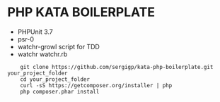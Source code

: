 PHP KATA BOILERPLATE
==============

* PHPUnit 3.7
* psr-0
* watchr-growl script for TDD
* watchr watchr.rb

```
	git clone https://github.com/sergigp/kata-php-boilerplate.git your_project_folder
	cd your_project_folder
	curl -sS https://getcomposer.org/installer | php
	php composer.phar install
 ```
